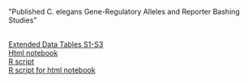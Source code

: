 "Published C. elegans Gene-Regulatory Alleles and Reporter Bashing Studies"

<br> [Extended Data Tables S1-S3 ](https://github.com/jonathanfroehlich/Celegans_GeneRegAlleles_and_RepBashStudies/blob/main/Extended_Data_Tables_S1_S2_S3.xlsx)
<br> [Html notebook](https://jonathanfroehlich.github.io/RNotebook_Froehlich_Celegans_GeneRegAlleles_and_RepBashStudies.nb.html)
<br> [R script](https://github.com/jonathanfroehlich/Celegans_GeneRegAlleles_and_RepBashStudies/blob/main/Froehlich_Celegans_GeneRegAlleles_and_RepBashStudies.R)
<br> [R script for html notebook](https://github.com/jonathanfroehlich/Celegans_GeneRegAlleles_and_RepBashStudies/blob/main/RNotebook_Froehlich_Celegans_GeneRegAlleles_and_RepBashStudies.Rmd)
